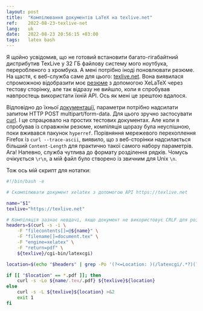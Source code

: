 ```yaml
---
layout: post
title:  "Компілювання документів LaTeX на texlive.net"
ref:    2022-08-23-texlive-net
lang:   uk
date:   2022-08-23 20:56:15 +03:00
tags:   latex bash
---
```


Я щойно усвідомив, що не готовий встановити багато-гігабайтний дистрибутив
TexLive у 32&nbsp;ГБ файлову систему мого ноутбука, переробленого з хромбука.
А мені потрібно іноді поновлювати резюме. На щастя, є веб-служба саме для цього:
[texlive.net](https://texlive.net). Вона виявилася спроможною відобразити моє
[резюме](/assets/sakhnik.pdf) з допомогою XeLaTeX через тестову сторінку, але
так відразу не вийшло, коли я спробував навпростець використати їхній API. Ось
як мені це зрештою вдалося.

Відповідно до їхньої
[документації](https://davidcarlisle.github.io/latexcgi/#http-requests),
параметри потрібно надсилати запитом HTTP POST multipart/form-data. Для цього
зручно застосувати [curl](https://curl.se). І це спрацювало на простих тестових
документах. Але коли я спробував із справжнім резюме, компіляція щоразу була
неуспішною, поки вживався пакунок `hyperref`. Порівняння мережевого перехоплення
Firefox із `curl --trace-ascii`, виявило, що з веб-сторінки надсилається більший
`Content-Length` для практично такої самого набору параметрів. Ага! Напевно,
служба чутлива до формату розділення рядків. Чомусь очікується `\r\n`, а мій файл
було створено із звичним для Unix `\n`.

Тож ось мій скрипт для нотатки:

```bash
#!/bin/bash -e

# Скомпілювати документ xelatex з допомогою API https://texlive.net

name="$1"
texlive="https://texlive.net"

# Компіляція зазнає невдачі, якщо документ не використовує CRLF для розділення рядків
headers=$(curl -s -i \
    -F "filecontents[]=@${name}" \
    -F "filename[]=document.tex" \
    -F "engine=xelatex" \
    -F "return=pdf" \
    ${texlive}/cgi-bin/latexcgi)

location=$(echo "$headers" | grep -Po '(?<=Location: )(/latexcgi/.*?)(?=\r)')

if [[ "$location" == *.pdf ]]; then
    curl -s -Lo ${name/.tex/.pdf} ${texlive}${location}
else
    curl -s -L ${texlive}${location} >&2
    exit 1
fi
```
